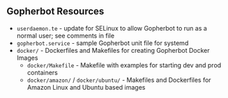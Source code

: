 ## Gopherbot Resources

* `userdaemon.te` - update for SELinux to allow Gopherbot to run as a normal user; see comments in file
* `gopherbot.service` - sample Gopherbot unit file for systemd
* `docker/` - Dockerfiles and Makefiles for creating Gopherbot Docker Images
   * `docker/Makefile` - Makefile with examples for starting dev and prod containers
   * `docker/amazon/` / `docker/ubuntu/` - Makefiles and Dockerfiles for Amazon Linux and Ubuntu based images
